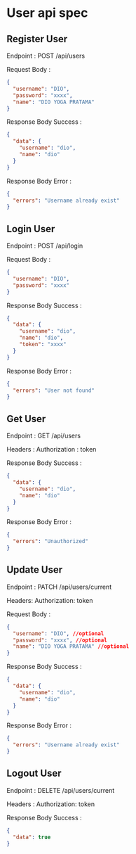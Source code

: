 # User api spec

## Register User

Endpoint : POST /api/users

Request Body :

```json
{
  "username": "DIO",
  "password": "xxxx",
  "name": "DIO YOGA PRATAMA"
}
```

Response Body Success :

```json
{
  "data": {
    "username": "dio",
    "name": "dio"
  }
}
```

Response Body Error :

```json
{
  "errors": "Username already exist"
}
```

## Login User

Endpoint : POST /api/login

Request Body :

```json
{
  "username": "DIO",
  "password": "xxxx"
}
```

Response Body Success :

```json
{
  "data": {
    "username": "dio",
    "name": "dio",
    "token": "xxxx"
  }
}
```

Response Body Error :

```json
{
  "errors": "User not found"
}
```

## Get User

Endpoint : GET /api/users

Headers :
Authorization : token

Response Body Success :

```json
{
  "data": {
    "username": "dio",
    "name": "dio"
  }
}
```

Response Body Error :

```json
{
  "errors": "Unauthorized"
}
```

## Update User

Endpoint : PATCH /api/users/current

Headers:
Authorization: token

Request Body :

```json
{
  "username": "DIO", //optional
  "password": "xxxx", //optional
  "name": "DIO YOGA PRATAMA" //optional
}
```

Response Body Success :

```json
{
  "data": {
    "username": "dio",
    "name": "dio"
  }
}
```

Response Body Error :

```json
{
  "errors": "Username already exist"
}
```

## Logout User

Endpoint : DELETE /api/users/current

Headers :
Authorization: token

Response Body Success :

```json
{
  "data": true
}
```
